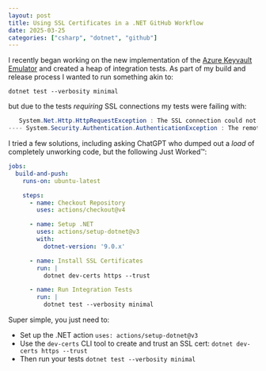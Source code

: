 ```yaml
---
layout: post
title: Using SSL Certificates in a .NET GitHub Workflow
date: 2025-03-25
categories: ["csharp", "dotnet", "github"]
---
```


I recently began working on the new implementation of the [Azure Keyvault Emulator](https://github.com/james-gould/azure-keyvault-emulator) and created a heap of integration tests. As part of my build and release process I wanted to run something akin to:

```
dotnet test --verbosity minimal
```

but due to the tests *requiring* SSL connections my tests were failing with:

```csharp
   System.Net.Http.HttpRequestException : The SSL connection could not be established, see inner exception.
---- System.Security.Authentication.AuthenticationException : The remote certificate is invalid because of errors in the certificate chain: UntrustedRoot
```

I tried a few solutions, including asking ChatGPT who dumped out a *load* of completely unworking code, but the following Just Worked™:

```yaml
jobs:
  build-and-push:
    runs-on: ubuntu-latest

    steps:
      - name: Checkout Repository
        uses: actions/checkout@v4

      - name: Setup .NET
        uses: actions/setup-dotnet@v3
        with:
          dotnet-version: '9.0.x'

      - name: Install SSL Certificates
        run: |
          dotnet dev-certs https --trust

      - name: Run Integration Tests
        run: |
          dotnet test --verbosity minimal
```

Super simple, you just need to:

- Set up the .NET action `uses: actions/setup-dotnet@v3`
- Use the `dev-certs` CLI tool to create and trust an SSL cert: `dotnet dev-certs https --trust`
- Then run your tests `dotnet test --verbosity minimal`